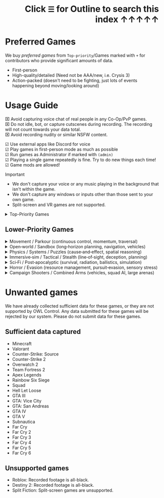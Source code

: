 <div align="right">

# Click `☰` for Outline to search this index ↑↑↑↑↑</div>

# Preferred Games

 We buy _preferred games_ from `Top-priority`/Games marked with `+` for contributors who provide significant amounts of data.

- First-person
- High-quality/detailed (Need not be AAA/new, i.e. Crysis 3)
- Action-packed (doesn't need to be fighting, just lots of events happening beyond moving/looking around)

# Usage Guide

⌧ Avoid capturing voice chat of real people in any Co-Op/PvP games.<br>
⌧ Do not idle, bot, or capture cutscenes during recording. The recording will not count towards your data total.<br>
⌧ Avoid recording nudity or similar NSFW content.<br>

☑ Use external apps like Discord for voice<br>
☑︎ Play games in first-person mode as much as possible<br>
☑︎ Run games as Administrator if marked with `(admin)`<br>
☑︎ Playing a single game repeatedly is fine. Try to do new things each time!<br>
☑︎ Game mods are allowed!<br>

> [!IMPORTANT]
> - We don't capture your voice or any music playing in the background that isn't within the game.
> - We don't capture any windows or inputs other than those sent to your own game.
> - Split-screen and VR games are not supported.


<details><summary>Top-Priority Games</summary>

### + [Fishing Planet](https://store.steampowered.com/app/380600/Fishing_Planet/)
### + [Thief Simulator](https://store.steampowered.com/app/704850/Thief_Simulator/)
### + [Sons of the Forest](https://store.steampowered.com/app/1326470/Sons_Of_The_Forest)
### + [Among The Sleep](https://store.steampowered.com/app/250620/Among_the_Sleep__Enhanced_Edition/)
### + [Grunn](https://store.steampowered.com/app/2720950/Grunn/)
### + [PowerWash Simulator 2](https://store.steampowered.com/app/2968420/PowerWash_Simulator_2/)
### + [PowerWash Simulator](https://store.steampowered.com/app/1290000/PowerWash_Simulator/)
### + [House Flipper 2](https://store.steampowered.com/app/1190970/House_Flipper_2/)
### + [House Flipper](https://store.steampowered.com/app/613100/House_Flipper/)
### + [Clustertruck](https://store.steampowered.com/app/397950/Clustertruck/)
### + [Vampire: The Masquerade® - Bloodlines 2](https://store.steampowered.com/app/532790/Vampire_The_Masquerade__Bloodlines_2/)
### + [The Outlast Trials](https://store.steampowered.com/app/1304930/The_Outlast_Trials)
### + [Nucleares](https://store.steampowered.com/app/1428420/Nucleares)
### + [The Vanishing of Ethan Carter](https://store.steampowered.com/app/258520/The_Vanishing_of_Ethan_Carter)
### + [Jazzpunk](https://store.steampowered.com/app/250260/Jazzpunk_Directors_Cut)
### + [Manifold Garden](https://store.steampowered.com/app/473950/Manifold_Garden)
### + [Tacoma](https://store.steampowered.com/app/343860/Tacoma/)
### + [Layers of Fear 2](https://store.steampowered.com/app/1029890/Layers_of_Fear_2_2019)
### + [Outer Wilds](https://store.steampowered.com/app/753640/Outer_Wilds/)
### + [The Witness](https://store.steampowered.com/app/210970/The_Witness/)
### + [What Remains of Edith Finch](https://store.steampowered.com/app/501300/What_Remains_of_Edith_Finch/)
### + [The Unfinished Swan](https://store.steampowered.com/app/1206430/The_Unfinished_Swan/)
### + [Superliminal](https://store.steampowered.com/app/1049410/Superliminal/)
### + [The Talos Principle](https://store.steampowered.com/app/257510/The_Talos_Principle/)
### + [The Beginner's Guide](https://store.steampowered.com/app/303210/The_Beginners_Guide/)
### + [The Stanley Parable: Ultra Deluxe](https://store.steampowered.com/app/1703340/The_Stanley_Parable_Ultra_Deluxe/)
### + [Thief](https://store.steampowered.com/app/239160/Thief/)
### + [Satisfactory](https://store.steampowered.com/app/526870/Satisfactory/) (admin)
### + [Gone Home](https://store.steampowered.com/app/232430/Gone_Home/)
### + [Dear Esther](https://store.steampowered.com/app/203810/Dear_Esther_Landmark_Edition/)
### + [Everyone's Gone to the Rapture](https://store.steampowered.com/app/417880/Everybodys_Gone_to_the_Rapture/)
### + [Layers of Fear](https://store.steampowered.com/app/391720/Layers_of_Fear/)
### + [Madison](https://store.steampowered.com/app/1670870/MADiSON/)
### + [Visage](https://store.steampowered.com/app/594330/Visage/)
### + [Close to the Sun](https://store.steampowered.com/app/968870/Close_to_the_Sun/)
### + [Conundrum](https://store.steampowered.com/app/1744140/Conundrum/)</details>

## Lower-Priority Games

<details><summary>Movement / Parkour (continuous control, momentum, traversal)</summary>

### - [Ghostrunner 2](https://store.steampowered.com/app/2144740/Ghostrunner_2)
### - [SUPERHOT](https://store.steampowered.com/app/322500/SUPERHOT)
### - [Mirror's Edge](https://store.steampowered.com/app/17410/Mirrors_Edge/)
### - [Mirror's Edge Catalyst](https://store.steampowered.com/app/1233570/Mirrors_Edge_Catalyst/)
### - [Titanfall 2](https://store.steampowered.com/app/1237970/Titanfall_2/)
### - [Dying Light](https://store.steampowered.com/app/239140/Dying_Light/)
### - [Dying Light 2](https://store.steampowered.com/app/534380/Dying_Light_2_Stay_Human/)
### - [Ghostrunner](https://store.steampowered.com/app/1139900/Ghostrunner/)</details>

<details><summary>Open‑world / Sandbox (long‑horizon planning, navigation, vehicles)</summary>

### - [Outer Worlds 2](https://store.steampowered.com/app/1449110/The_Outer_Worlds_2/)
### - [Outer Worlds](https://store.steampowered.com/app/578650/The_Outer_Worlds/)
### - [RV There Yet](https://store.steampowered.com/app/3949040/RV_There_Yet/)
### - [Kingdom Come: Deliverance](https://store.steampowered.com/app/379430/Kingdom_Come_Deliverance/)
### - [Kingdom Come: Deliverance II](https://store.steampowered.com/app/1771300/Kingdom_Come_Deliverance_II/)
### - [BeamNG.drive](https://store.steampowered.com/app/284160/BeamNGdrive)
### - [The Elder Scrolls IV: Oblivion Remastered](https://store.steampowered.com/app/2623190/The_Elder_Scrolls_IV_Oblivion_Remastered/)
### - [The Elder Scrolls V: Skyrim](https://store.steampowered.com/app/489830/The_Elder_Scrolls_V_Skyrim_Special_Edition/)
### - [Euro Truck Simulator 2](https://store.steampowered.com/app/227300/Euro_Truck_Simulator_2)
### - [Internet Cafe Simulator 2025](https://store.steampowered.com/app/3326290/Internet_Cafe_Simulator_2025)
### - [Liftoff FPV Drone Racing](https://store.steampowered.com/app/410340/Liftoff_FPV_Drone_Racing)
### - [Microsoft Flight Simulator 2024](https://store.steampowered.com/app/2537590/Microsoft_Flight_Simulator_2024)
### - [Pacific Drive](https://store.steampowered.com/app/1458140/Pacific_Drive)
### - [The Planet Crafter](https://store.steampowered.com/app/1284190/The_Planet_Crafter)
### - [Cyberpunk 2077](https://store.steampowered.com/app/1091500/Cyberpunk_2077/)
### - [Fallout 4](https://store.steampowered.com/app/377160/Fallout_4/)
### - [Fallout: New Vegas](https://store.steampowered.com/app/22380/Fallout_New_Vegas/)
### - [Red Dead Redemption 2](https://store.steampowered.com/app/1174180/Red_Dead_Redemption_2/)</details>

<details><summary>Physics / Systems / Puzzles (cause‑and‑effect, spatial reasoning)</summary>

### - [Indiana Jones and the Great Circle](https://discord.com/channels/1368288528429088860/1412456753001533471/1432471683263889541)
### - [Hardspace: Shipbreaker](https://store.steampowered.com/app/1161580/Hardspace_Shipbreaker)
### - [Keep Digging](https://store.steampowered.com/app/3585800/Keep_Digging)
### - [Peak](https://store.steampowered.com/app/3527290/PEAK) (no voice chat)
### - [Teardown](https://store.steampowered.com/app/1167630/Teardown)
### - [Half‑Life 2: Episode Two](https://store.steampowered.com/app/420/HalfLife_2_Episode_Two/)
### - [Half‑Life 2](https://store.steampowered.com/app/220/HalfLife_2/)
### - [Half‑Life](https://store.steampowered.com/app/70/HalfLife/)
### - [Portal 2](https://store.steampowered.com/app/620/Portal_2/)
### - [Portal](https://store.steampowered.com/app/400/Portal/)
### - [Prey (2017)](https://store.steampowered.com/app/480490/Prey/)
### - [System Shock (2023 Remake)](https://store.steampowered.com/app/482400/System_Shock/)</details>

<details><summary>Immersive‑sim / Tactical / Stealth (line‑of‑sight, deception, planning)</summary>

### - [Escape From Tarkov](https://store.steampowered.com/app/3932890/Escape_from_Tarkov)
### - [BioShock Infinite](https://store.steampowered.com/app/8870/BioShock_Infinite/)
### - [BioShock](https://store.steampowered.com/app/7670/BioShock/)
### - [Deus Ex: Human Revolution](https://store.steampowered.com/app/238010/Deus_Ex_Human_Revolution__Directors_Cut/)
### - [Deus Ex: Mankind Divided](https://store.steampowered.com/app/337000/Deus_Ex_Mankind_Divided/)
### - [F.E.A.R.](https://store.steampowered.com/app/21090/FEAR/)
### - [Shadows of Doubt](https://store.steampowered.com/app/986130/Shadows_of_Doubt)</details>

<details><summary>Sci‑Fi / Post‑apocalyptic (survival, radiation, ballistics, simulation)</summary>

### - [Painkiller](https://store.steampowered.com/app/2300120/Painkiller/)
### - [DOOM 2016](https://store.steampowered.com/app/379720/DOOM/)
### - [DOOM Eternal](https://store.steampowered.com/app/782330/DOOM_Eternal/)
### - [Borderlands 4](https://store.steampowered.com/app/1285190/Borderlands_4)
### - [High on Life](https://store.steampowered.com/app/1583230/High_On_Life)
### - [Rust](https://store.steampowered.com/app/252490/Rust)
### - [Crysis 2](https://store.steampowered.com/app/108800/Crysis_2__Maximum_Edition/)
### - [Crysis 3](https://store.steampowered.com/app/2096610/Crysis_3_Remastered/) (admin)
### - [Crysis](https://store.steampowered.com/app/17300/Crysis/)
### - [Metro 2033 Redux](https://store.steampowered.com/app/286690/Metro_2033_Redux/)
### - [Metro Exodus](https://store.steampowered.com/app/412020/Metro_Exodus/)
### - [Metro: Last Light Redux](https://store.steampowered.com/app/287390/Metro_Last_Light_Redux/)
### - [S.T.A.L.K.E.R.: Call of Pripyat](https://store.steampowered.com/app/41700/STALKER_Call_of_Pripyat/)
### - [S.T.A.L.K.E.R.: Shadow of Chernobyl](https://store.steampowered.com/app/4500/STALKER_Shadow_of_Chernobyl/)</details>

<details><summary>Horror / Evasion (resource management, pursuit‑evasion, sensory stress)</summary>

### - [Amnesia](https://store.steampowered.com/franchise/frictionalgames/list/37237)
### - [Soma](https://store.steampowered.com/app/282140/SOMA/)
### - [Bigfoot](https://store.steampowered.com/app/509980/BIGFOOT/)
### - [Content Warning](https://store.steampowered.com/app/2881650/Content_Warning/) (no voice chat)
### - [Cry of Fear](https://store.steampowered.com/app/223710/Cry_of_Fear)(free)
### - [The Darkness II](https://store.steampowered.com/app/67370/The_Darkness_II/)
### - [Dead Island 2](https://store.steampowered.com/app/934700/Dead_Island_2/)
### - [Deceit](https://store.steampowered.com/app/466240/Deceit/) (free)
### - [Devour](https://store.steampowered.com/app/1274570/DEVOUR/)
### - [The Forest](https://store.steampowered.com/app/242760/The_Forest/)
### - [Killing Floor](https://store.steampowered.com/app/1250/Killing_Floor/)
### - [Left 4 Dead 2](https://store.steampowered.com/app/550/Left_4_Dead_2)
### - [Lethal Company](https://store.steampowered.com/app/1966720/Lethal_Company) (no voice chat)
### - [Murky Divers](https://store.steampowered.com/app/2963880/Murky_Divers/)
### - [Outlast 2](https://store.steampowered.com/app/414700/Outlast_2/)
### - [Pacify](https://store.steampowered.com/app/967050/Pacify)
### - [Phasmophobia](https://store.steampowered.com/app/739630/Phasmophobia/)
### - [Alien: Isolation](https://store.steampowered.com/app/214490/Alien_Isolation/)
### - [Amnesia: The Dark Descent](https://store.steampowered.com/app/57300/Amnesia_The_Dark_Descent/)
### - [Condemned: Criminal Origins](https://store.steampowered.com/app/4720/Condemned_Criminal_Origins/)
### - [Outlast](https://store.steampowered.com/app/238320/Outlast/)
### - [R.E.P.O](https://store.steampowered.com/app/3241660/REPO)
### - [Resident Evil 7: Biohazard](https://store.steampowered.com/app/418370/RESIDENT_EVIL_7_biohazard/)
### - [Resident Evil Village](https://store.steampowered.com/app/1196590/Resident_Evil_Village/)</details>

<details><summary>Campaign Shooters / Combined Arms (vehicles, squad AI, large arenas)</summary>

### - [Gunfire Reborn](https://store.steampowered.com/app/1217060/Gunfire_Reborn)
### - [Shadow Warrior 3](https://store.steampowered.com/app/1036890/Shadow_Warrior_3_Definitive_Edition)
### - [Battlefield 3](https://store.steampowered.com/app/1238820/Battlefield_3/)
### - [Battlefield 4](https://store.steampowered.com/app/1238860/Battlefield_4/)
### - [Call of Duty 4: Modern Warfare](https://store.steampowered.com/app/7940/Call_of_Duty_4_Modern_Warfare/)
### - [Call of Duty: Modern Warfare (2019)](https://store.steampowered.com/app/2000950/Call_of_Duty_Modern_Warfare/) (admin)
### - [Halo 2 Anniversary (MCC)](https://store.steampowered.com/app/976730/Halo_The_Master_Chief_Collection/)
### - [Halo 3 (MCC)](https://store.steampowered.com/app/976730/Halo_The_Master_Chief_Collection/)
### - [Halo: Combat Evolved Anniversary (MCC)](https://store.steampowered.com/app/976730/Halo_The_Master_Chief_Collection/)</details>

# Unwanted games

<!-- This list is sourced from `crates/constants/src/unsupported_games.json`. If you update that file, please run `cargo run -p update-unsupported-games` to update this list. -->

We have already collected sufficient data for these games, or they are not supported by OWL Control.
Any data submitted for these games will be rejected by our system.
Please do not submit data for these games.

## Sufficient data captured

- Minecraft
- Valorant
- Counter-Strike: Source
- Counter-Strike 2
- Overwatch 2
- Team Fortress 2
- Apex Legends
- Rainbow Six Siege
- Squad
- Hell Let Loose
- GTA III
- GTA: Vice City
- GTA: San Andreas
- GTA IV
- GTA V
- Subnautica
- Far Cry
- Far Cry 2
- Far Cry 3
- Far Cry 4
- Far Cry 5
- Far Cry 6

## Unsupported games

- Roblox: Recorded footage is all-black.
- Destiny 2: Recorded footage is all-black.
- Split Fiction: Split-screen games are unsupported.
